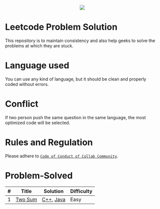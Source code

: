 <div align="center">
 <img src="https://img.shields.io/badge/contributions-welcome-blue">
</div> 
 
# Leetcode Problem Solution
This repository is to maintain consistency and also help geeks to solve the problems at which they are stuck.

# Language used
You can use any kind of language, but it should be clean and properly coded without errors.

# Conflict
If two person push the same question in the same language, the most optimized code will be selected.

# Rules and Regulation 
Please adhere to  [`Code of Conduct of Collab Community`](https://github.com/collab-community/.github/blob/main/.github/CODE_OF_CONDUCT.md).


# Problem-Solved 
| # | Title | Solution | Difficulty |
|---| ----- | -------- | ---------- |
|1|[Two Sum](./Problem/Twosum.md) | [C++](./Solution/cpp/TwoSum.cpp), [Java](./Solution/java/Twosum.java)|Easy|
